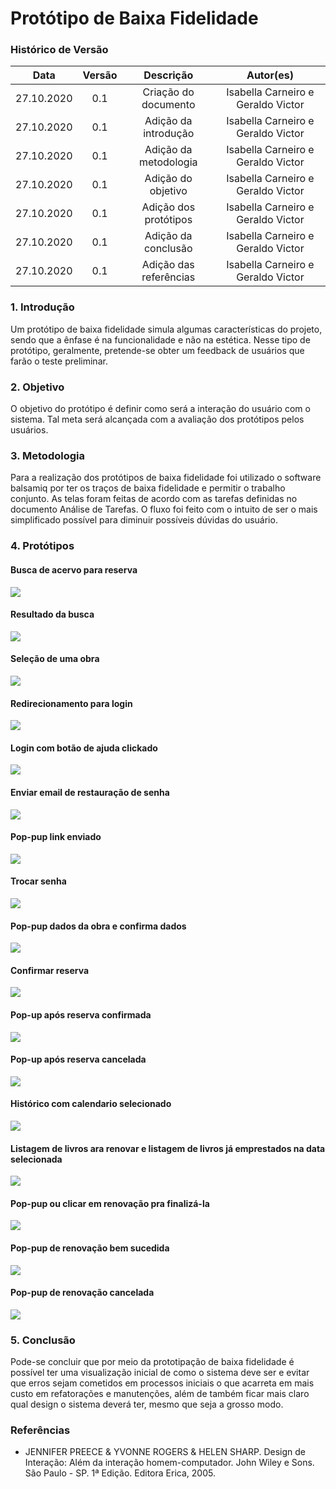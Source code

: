 # Protótipo de Baixa Fidelidade

### Histórico de Versão
|    Data    | Versão | Descrição            | Autor(es)       |
| :--------: | :----: | :------------------: | :-------------: |
| 27.10.2020 |  0.1   | Criação do documento | Isabella Carneiro e Geraldo Victor  |
| 27.10.2020 |  0.1   | Adição da introdução | Isabella Carneiro e Geraldo Victor  |
| 27.10.2020 |  0.1   | Adição da metodologia | Isabella Carneiro e Geraldo Victor  |
| 27.10.2020 |  0.1   | Adição do objetivo | Isabella Carneiro e Geraldo Victor  |
| 27.10.2020 |  0.1   | Adição dos protótipos | Isabella Carneiro e Geraldo Victor  |
| 27.10.2020 |  0.1   | Adição da conclusão | Isabella Carneiro e Geraldo Victor  |
| 27.10.2020 |  0.1   | Adição das referências | Isabella Carneiro e Geraldo Victor  |




### 1. Introdução

Um protótipo de baixa fidelidade simula algumas características do projeto, sendo que a ênfase é na funcionalidade e não na estética.
Nesse tipo de protótipo, geralmente, pretende-se obter um feedback de usuários que farão o teste preliminar.

### 2. Objetivo

O objetivo do protótipo é definir como será a interação do usuário com o sistema. Tal meta será alcançada com a avaliação dos protótipos pelos usuários.

### 3. Metodologia

Para a realização dos protótipos de baixa fidelidade foi utilizado o software balsamiq por ter os traços de baixa fidelidade e permitir o trabalho conjunto.
As telas foram feitas de acordo com as tarefas definidas no documento Análise de Tarefas.
O fluxo foi feito com o intuito de ser o mais simplificado possível para diminuir possíveis dúvidas do usuário.  

### 4. Protótipos

#### Busca de acervo para reserva
<img src="_media/images/low_fidelity_prototype_1.png">

#### Resultado da busca
<img src="_media/images/low_fidelity_prototype_2.png">

#### Seleção de uma obra
<img src="_media/images/low_fidelity_prototype_3.png">

#### Redirecionamento para login
<img src="_media/images/low_fidelity_prototype_4.png">

#### Login com botão de ajuda clickado
<img src="_media/images/low_fidelity_prototype_5.png">

#### Enviar email de restauração de senha
<img src="_media/images/low_fidelity_prototype_6.png">

#### Pop-pup link enviado
<img src="_media/images/low_fidelity_prototype_7.png">

#### Trocar senha
<img src="_media/images/low_fidelity_prototype_8.png">

#### Pop-pup dados da obra e confirma dados
<img src="_media/images/low_fidelity_prototype_9.png">

#### Confirmar reserva
<img src="_media/images/low_fidelity_prototype_10.png">

#### Pop-up após reserva confirmada
<img src="_media/images/low_fidelity_prototype_11.png">

#### Pop-up após reserva cancelada
<img src="_media/images/low_fidelity_prototype_12.png">

#### Histórico com calendario selecionado
<img src="_media/images/low_fidelity_prototype_13.png">

#### Listagem de livros ara renovar e listagem de livros já emprestados na data selecionada
<img src="_media/images/low_fidelity_prototype_14.png">

#### Pop-pup ou clicar em renovação pra finalizá-la
<img src="_media/images/low_fidelity_prototype_16.png">

#### Pop-pup de renovação bem sucedida
<img src="_media/images/low_fidelity_prototype_17.png">

#### Pop-pup de renovação cancelada
<img src="_media/images/low_fidelity_prototype_18.png">



### 5. Conclusão

Pode-se concluir que por meio da prototipação de baixa fidelidade é possível ter uma visualização inicial de como o sistema deve ser e evitar que erros sejam cometidos em processos iniciais o que acarreta em mais custo em refatorações e manutenções, além de também ficar mais claro qual design o sistema deverá ter, mesmo que seja a grosso modo.

### Referências

- JENNIFER PREECE & YVONNE ROGERS & HELEN SHARP. Design de Interação: Além da interação homem-computador. John Wiley e Sons. São Paulo - SP. 1ª Edição. Editora Erica, 2005.
